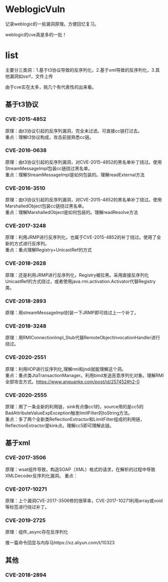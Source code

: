 # WeblogicVuln
记录weblogic的一些漏洞原理。方便回忆复习。     

weblogic的cve真是多的一批！   
 


# list

主要分三类洞：1.基于t3协议导致的反序列化，2.基于xml导致的反序列化，3.其他漏洞如ssrf，文件上传   

由于cve实在太多，挑几个有代表性的出来看。

## 基于t3协议

### CVE-2015-4852
原理：由t3协议引起的反序列漏洞，完全未过滤。可直接cc链打过去。   
重点：理解t3协议构成，攻击前提熟悉cc链。    


### CVE-2016-0638
原理：由t3协议引起的反序列漏洞，对CVE-2015-4852的黑名单补丁绕过。使用StreamMessageImpl包装cc链绕过黑名单。    
重点：理解StreamMessageImpl是如何包装的。理解readExternal方法   

### CVE-2016-3510
原理：由t3协议引起的反序列漏洞，对CVE-2015-4852的黑名单补丁绕过。使用MarshalledObject包装cc链绕过黑名单。    
重点：理解MarshalledObject是如何包装的。理解readResolve方法   


### CVE-2017-3248
原理：利用JRMP进行反序列化，也属于CVE-2015-4852的补丁绕过。使用了全新的方式进行反序列。    
重点：重点理解Registry+UnicastRef的方式

### CVE-2018-2628
原理：还是利用JRMP进行反序列化，Registry被拉黑。采用直接反序列化UnicastRef的方式绕过，或者使用java.rmi.activation.Activator代替Registry类。

### CVE-2018-2893
原理：用streamMessageImpl封装一下JRMP即可绕过上一个补丁。


### CVE-2018-3248
原理：用RMIConnectionImpl_Stub代替RemoteObjectInvocationHandler进行绕过。


### CVE-2020-2551
原理：利用IIOP进行反序列化,理解rmi和jndi就能理解这个洞。     
重点：重点类JtaTransactionManager。利用bind发送恶意序列化对象。理解RMI全部攻击方式。https://www.anquanke.com/post/id/257452#h2-0

### CVE-2020-2555
原理：用了一条全新的利用链，sink有点像cc1的，source用的是cc5的BadAttributeValueExpException触发limitFilter的toString方法。    
重点：多了两个全新类ReflectionExtractor和LimitFilter组成的利用链，ReflectionExtractor是kink点。理解cc5即可理解此链。




## 基于xml

### CVE-2017-3506
原理：wsat组件导致，构造SOAP（XML）格式的请求，在解析的过程中导致XMLDecoder反序列化漏洞。
重点：


### CVE-2017-10271
原理：上个漏洞CVE-2017-3506修的很草率，CVE-2017-10271利用array或void等标签进行绕过补丁。



### CVE-2019-2725
原理：组件_async存在反序列化

推一篇命令回显与内存马https://xz.aliyun.com/t/10323   


## 其他

### CVE-2018-2894



